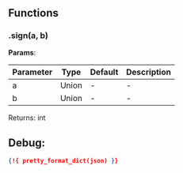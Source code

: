 # 

## Functions


### .sign(a, b)



**Params**:

| Parameter | Type | Default | Description |
| --------- | ---- | ------- | ----------- |
| a | Union | - | - |
| b | Union | - | - |

Returns: int


 
## Debug:
```json
{!{ pretty_format_dict(json) }}
```